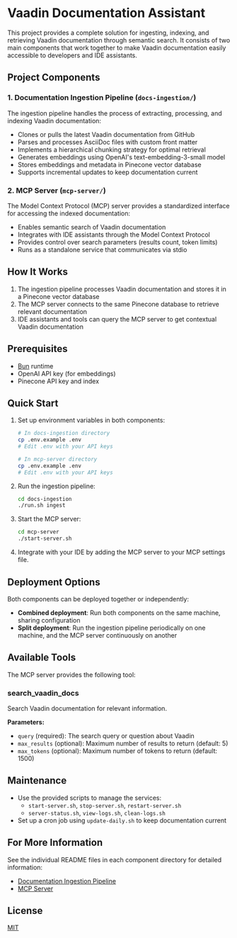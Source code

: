 # Vaadin Documentation Assistant

This project provides a complete solution for ingesting, indexing, and retrieving Vaadin documentation through semantic search. It consists of two main components that work together to make Vaadin documentation easily accessible to developers and IDE assistants.

## Project Components

### 1. Documentation Ingestion Pipeline (`docs-ingestion/`)

The ingestion pipeline handles the process of extracting, processing, and indexing Vaadin documentation:

- Clones or pulls the latest Vaadin documentation from GitHub
- Parses and processes AsciiDoc files with custom front matter
- Implements a hierarchical chunking strategy for optimal retrieval
- Generates embeddings using OpenAI's text-embedding-3-small model
- Stores embeddings and metadata in Pinecone vector database
- Supports incremental updates to keep documentation current

### 2. MCP Server (`mcp-server/`)

The Model Context Protocol (MCP) server provides a standardized interface for accessing the indexed documentation:

- Enables semantic search of Vaadin documentation
- Integrates with IDE assistants through the Model Context Protocol
- Provides control over search parameters (results count, token limits)
- Runs as a standalone service that communicates via stdio

## How It Works

1. The ingestion pipeline processes Vaadin documentation and stores it in a Pinecone vector database
2. The MCP server connects to the same Pinecone database to retrieve relevant documentation
3. IDE assistants and tools can query the MCP server to get contextual Vaadin documentation

## Prerequisites

- [Bun](https://bun.sh/) runtime
- OpenAI API key (for embeddings)
- Pinecone API key and index

## Quick Start

1. Set up environment variables in both components:
   ```bash
   # In docs-ingestion directory
   cp .env.example .env
   # Edit .env with your API keys

   # In mcp-server directory
   cp .env.example .env
   # Edit .env with your API keys
   ```

2. Run the ingestion pipeline:
   ```bash
   cd docs-ingestion
   ./run.sh ingest
   ```

3. Start the MCP server:
   ```bash
   cd mcp-server
   ./start-server.sh
   ```

4. Integrate with your IDE by adding the MCP server to your MCP settings file.

## Deployment Options

Both components can be deployed together or independently:

- **Combined deployment**: Run both components on the same machine, sharing configuration
- **Split deployment**: Run the ingestion pipeline periodically on one machine, and the MCP server continuously on another

## Available Tools

The MCP server provides the following tool:

### search_vaadin_docs

Search Vaadin documentation for relevant information.

**Parameters:**
- `query` (required): The search query or question about Vaadin
- `max_results` (optional): Maximum number of results to return (default: 5)
- `max_tokens` (optional): Maximum number of tokens to return (default: 1500)

## Maintenance

- Use the provided scripts to manage the services:
  - `start-server.sh`, `stop-server.sh`, `restart-server.sh`
  - `server-status.sh`, `view-logs.sh`, `clean-logs.sh`
- Set up a cron job using `update-daily.sh` to keep documentation current

## For More Information

See the individual README files in each component directory for detailed information:
- [Documentation Ingestion Pipeline](docs-ingestion/README.md)
- [MCP Server](mcp-server/README.md)

## License

[MIT](docs-ingestion/LICENSE)
